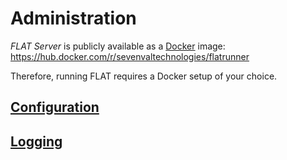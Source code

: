 # Administration

_FLAT Server_ is publicly available as a [Docker](https://www.docker.com) image: https://hub.docker.com/r/sevenvaltechnologies/flatrunner

Therefore, running FLAT requires a Docker setup of your choice.

## [Configuration](configuration.md)
## [Logging](logging.md)
